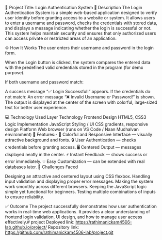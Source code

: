 🧩 Project Title: Login Authentication System
📝 Description
The Login Authentication System is a simple web-based application designed to verify user identity before granting access to a website or system.
It allows users to enter a username and password, checks the credentials with stored data, and displays a message indicating whether the login is successful or not.
This system helps maintain security and ensures that only authorized users can access private or restricted areas of an application.

⚙️ How It Works
The user enters their username and password in the login form.

When the Login button is clicked, the system compares the entered data with the predefined valid credentials stored in the program (for demo purpose).

If both username and password match:

A success message “✅ Login Successful!” appears.
If the credentials do not match:
An error message “❌ Invalid Username or Password!” is shown.
The output is displayed at the center of the screen with colorful, large-sized text for better user experience.

💻 Technology Used
Layer	Technology
Frontend Design	HTML5, CSS3
Logic Implementation	JavaScript
Styling / UI	CSS gradients, responsive design
Platform	Web browser (runs on VS Code / Naan Mudhalvan environment)
🌟 Features:-
🎨 Colorful and Responsive Interface — visually attractive background and fonts.
🔒 User Authentication — checks credentials before granting access.
🖥️ Centered Output — messages displayed neatly in the center.
⚡ Instant Feedback — shows success or error immediately.
💡 Easy Customization — can be extended with real databases later.
🚧 Challenges Faced

Designing an attractive and centered layout using CSS flexbox.
Handling input validation and displaying proper error messages.
Making the system work smoothly across different browsers.
Keeping the JavaScript logic simple yet functional for beginners.
Testing multiple combinations of inputs to ensure reliability.

✅ Outcome
The project successfully demonstrates how user authentication works in real-time web applications.
It provides a clear understanding of frontend login validation, UI design, and how to manage user access effectively.# project
Deployed link: https://rathimanickam4506-lab.github.io/project/ 
Repository link: https://github.com/rathimanickam4506-lab/project.git
